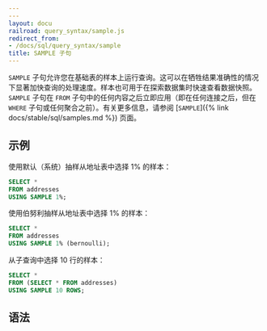 ```yaml
---
---
layout: docu
railroad: query_syntax/sample.js
redirect_from:
- /docs/sql/query_syntax/sample
title: SAMPLE 子句
---
```


`SAMPLE` 子句允许您在基础表的样本上运行查询。这可以在牺牲结果准确性的情况下显著加快查询的处理速度。样本也可用于在探索数据集时快速查看数据快照。`SAMPLE` 子句在 `FROM` 子句中的任何内容之后立即应用（即在任何连接之后，但在 `WHERE` 子句或任何聚合之前）。有关更多信息，请参阅 [`SAMPLE`]({% link docs/stable/sql/samples.md %}) 页面。

## 示例

使用默认（系统）抽样从地址表中选择 1% 的样本：

```sql
SELECT *
FROM addresses
USING SAMPLE 1%;
```

使用伯努利抽样从地址表中选择 1% 的样本：

```sql
SELECT *
FROM addresses
USING SAMPLE 1% (bernoulli);
```

从子查询中选择 10 行的样本：

```sql
SELECT *
FROM (SELECT * FROM addresses)
USING SAMPLE 10 ROWS;
```

## 语法

<div id="rrdiagram"></div>
